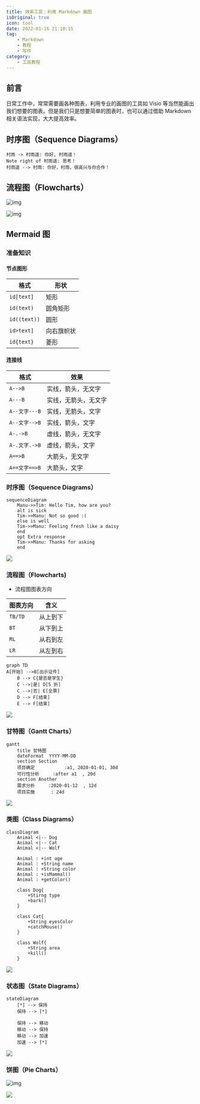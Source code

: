 ```yaml
---
title: 效率工具：利用 Markdown 画图
isOriginal: true
icon: tool
date: 2022-01-16 21:10:15
tag:
    - Markdown
    - 教程
    - 写作
category:
    - 工具教程
---
```


## 前言



日常工作中，常常需要画各种图表，利用专业的画图的工具如 Visio 等当然能画出我们想要的图表。但是我们只是想要简单的图表时，也可以通过借助 Markdown 相关语法实现，大大提高效率。



## 时序图（Sequence Diagrams）



```sequence
村雨 -> 村雨遥: 你好, 村雨遥！
Note right of 村雨遥: 思考！
村雨遥 --> 村雨: 你好，村雨，很高兴与你合作！
```






## 流程图（Flowcharts）



![img](https://cdn.nlark.com/yuque/__flowchart/83be9022c1e43a5bdab9b328ed1107c6.svg)



![img](https://gitee.com/cunyu1943/images/raw/master/ImgsUbuntu/20200507165446.png)



## Mermaid 图



### 准备知识



#### 节点图形

| 格式         | 形状       |
| ------------ | ---------- |
| `id[text]`   | 矩形       |
| `id(text)`   | 圆角矩形   |
| `id((text))` | 圆形       |
| `id>text]`   | 向右旗帜状 |
| `id{text}`   | 菱形       |



#### 连接线

| 格式          | 效果                 |
| ------------- | -------------------- |
| `A-->B`       | 实线，箭头，无文字   |
| `A---B`       | 实线，无箭头，无文字 |
| `A--文字---B` | 实线，无箭头，文字   |
| `A--文字-->B` | 实线，箭头，文字     |
| `A-.->B`      | 虚线，箭头，无文字   |
| `A-.文字.->B` | 虚线，箭头，文字     |
| `A==>B`       | 大箭头，无文字       |
| `A==文字==>B` | 大箭头，文字         |



### 时序图（Sequence Diagrams）



```
sequenceDiagram
    Manu->>Tim: Hello Tim, how are you?
    alt is sick
    Tim->>Manu: Not so good :(
    else is well
    Tim->>Manu: Feeling fresh like a daisy
    end
    opt Extra response
    Tim->>Manu: Thanks for asking
    end
```



![](https://gitee.com/cunyu1943/images/raw/master/ImgsUbuntu/20200507211259.png)



### 流程图（Flowcharts)



-   流程图图表方向

| 图表方向 | 含义     |
| -------- | -------- |
| `TB/TD`  | 从上到下 |
| `BT`     | 从下到上 |
| `RL`     | 从右到左 |
| `LR`     | 从左到右 |



```
graph TD
A[开始] -->B[出示证件]
    B --> C{是否是学生}
    C -->|是| D[5 折]
    C -->|否| E[全票]
    D --> F[结束]
    E --> F[结束]
```



![](https://gitee.com/cunyu1943/images/raw/master/ImgsUbuntu/20200507211237.png)



### 甘特图（Gantt Charts）



```
gantt
    title 甘特图
    dateFormat  YYYY-MM-DD
    section Section
    项目确定           :a1, 2020-01-01, 30d
    可行性分析     :after a1  , 20d
    section Another
    需求分析     :2020-01-12  , 12d
    项目实施      : 24d
```



![](https://gitee.com/cunyu1943/images/raw/master/ImgsUbuntu/20200507214018.png)



### 类图（Class Diagrams）



```
classDiagram
	Animal <|-- Dog
	Animal <|-- Cat
	Animal <|-- Wolf
	
    Animal : +int age
	Animal : +String name
	Animal : +String color
	Animal : +isMammal()
	Animal : +getColor()
	
	class Dog{
		+Stirng type
		+bark()
	}
	
	class Cat{
		+String eyesColor
		+catchMouse()
	}
	
	class Wolf{
		+String area
		+kill()
	}
```



![](https://gitee.com/cunyu1943/images/raw/master/ImgsUbuntu/20200507211208.png)



### 状态图（State Diagrams）



```
stateDiagram
	[*] --> 保持
	保持 --> [*]
	
	保持 --> 移动
	移动 --> 保持
	移动 --> 加速
	加速 --> [*]
```



![](https://gitee.com/cunyu1943/images/raw/master/ImgsUbuntu/20200507211112.png)



### 饼图（Pie Charts）



![img](https://cdn.nlark.com/yuque/__mermaid_v3/805eac7734d0ca3e4b48f70c7a39fe3f.svg)



![](https://gitee.com/cunyu1943/images/raw/master/ImgsUbuntu/20200507170556.png)

